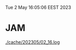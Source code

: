 Tue  2 May 16:05:06 EEST 2023
# JAM
<a href='./cache/202305/02_16.log'>./cache/202305/02_16.log</a>
